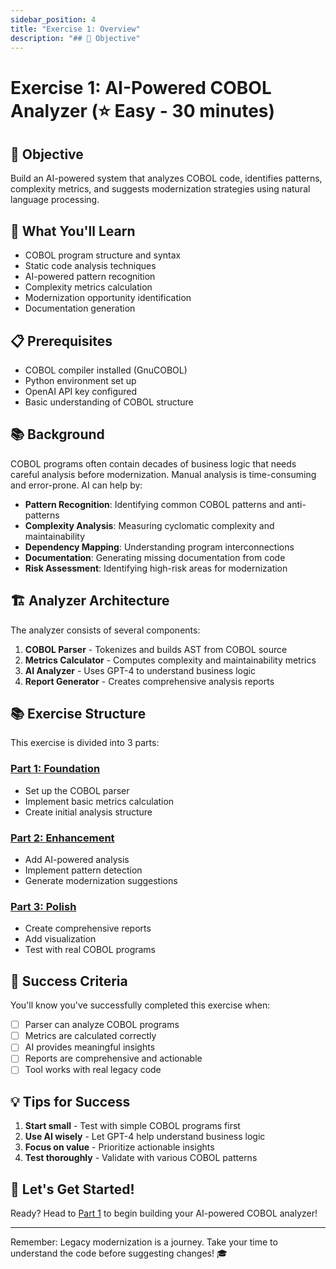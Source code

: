 ```yaml
---
sidebar_position: 4
title: "Exercise 1: Overview"
description: "## 🎯 Objective"
---
```


# Exercise 1: AI-Powered COBOL Analyzer (⭐ Easy - 30 minutes)

## 🎯 Objective
Build an AI-powered system that analyzes COBOL code, identifies patterns, complexity metrics, and suggests modernization strategies using natural language processing.

## 🧠 What You'll Learn
- COBOL program structure and syntax
- Static code analysis techniques
- AI-powered pattern recognition
- Complexity metrics calculation
- Modernization opportunity identification
- Documentation generation

## 📋 Prerequisites
- COBOL compiler installed (GnuCOBOL)
- Python environment set up
- OpenAI API key configured
- Basic understanding of COBOL structure

## 📚 Background

COBOL programs often contain decades of business logic that needs careful analysis before modernization. Manual analysis is time-consuming and error-prone. AI can help by:

- **Pattern Recognition**: Identifying common COBOL patterns and anti-patterns
- **Complexity Analysis**: Measuring cyclomatic complexity and maintainability
- **Dependency Mapping**: Understanding program interconnections
- **Documentation**: Generating missing documentation from code
- **Risk Assessment**: Identifying high-risk areas for modernization

## 🏗️ Analyzer Architecture

The analyzer consists of several components:

1. **COBOL Parser** - Tokenizes and builds AST from COBOL source
2. **Metrics Calculator** - Computes complexity and maintainability metrics
3. **AI Analyzer** - Uses GPT-4 to understand business logic
4. **Report Generator** - Creates comprehensive analysis reports

## 📚 Exercise Structure

This exercise is divided into 3 parts:

### [Part 1: Foundation](./exercise1-part1.md)
- Set up the COBOL parser
- Implement basic metrics calculation
- Create initial analysis structure

### [Part 2: Enhancement](./exercise1-part2.md)
- Add AI-powered analysis
- Implement pattern detection
- Generate modernization suggestions

### [Part 3: Polish](./exercise1-part3.md)
- Create comprehensive reports
- Add visualization
- Test with real COBOL programs

## 🎯 Success Criteria

You'll know you've successfully completed this exercise when:
- [ ] Parser can analyze COBOL programs
- [ ] Metrics are calculated correctly
- [ ] AI provides meaningful insights
- [ ] Reports are comprehensive and actionable
- [ ] Tool works with real legacy code

## 💡 Tips for Success

1. **Start small** - Test with simple COBOL programs first
2. **Use AI wisely** - Let GPT-4 help understand business logic
3. **Focus on value** - Prioritize actionable insights
4. **Test thoroughly** - Validate with various COBOL patterns

## 🚀 Let's Get Started!

Ready? Head to [Part 1](./exercise1-part1.md) to begin building your AI-powered COBOL analyzer!

---

Remember: Legacy modernization is a journey. Take your time to understand the code before suggesting changes! 🎓